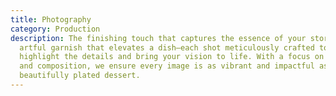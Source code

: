 ```yaml
---
title: Photography
category: Production
description: The finishing touch that captures the essence of your story. The
  artful garnish that elevates a dish—each shot meticulously crafted to
  highlight the details and bring your vision to life. With a focus on quality
  and composition, we ensure every image is as vibrant and impactful as a
  beautifully plated dessert.
---
```

